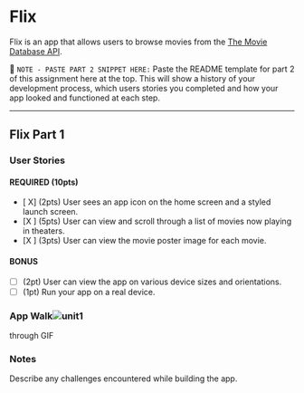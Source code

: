 # Flix

Flix is an app that allows users to browse movies from the [The Movie Database API](http://docs.themoviedb.apiary.io/#).

📝 `NOTE - PASTE PART 2 SNIPPET HERE:` Paste the README template for part 2 of this assignment here at the top. This will show a history of your development process, which users stories you completed and how your app looked and functioned at each step.

---

## Flix Part 1

### User Stories


#### REQUIRED (10pts)
- [ X] (2pts) User sees an app icon on the home screen and a styled launch screen.
- [X ] (5pts) User can view and scroll through a list of movies now playing in theaters.
- [X ] (3pts) User can view the movie poster image for each movie.

#### BONUS
- [ ] (2pt) User can view the app on various device sizes and orientations.
- [ ] (1pt) Run your app on a real device.

### App Walk![unit1](https://user-images.githubusercontent.com/66397608/155920355-7f5edf4e-fa19-4503-accc-5e2d09508986.gif)
through GIF


### Notes
Describe any challenges encountered while building the app.
